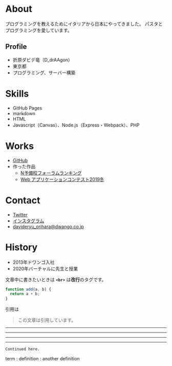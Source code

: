 # About
プログラミングを教えるためにイタリアから日本にやってきました。
パスタとプログラミングを愛しています。

## Profile
- 折原ダビデ竜（D_drAAgon）
- 東京都
- プログラミング、サーバー構築

# Skills
- GitHub Pages
- markdown
- HTML
- Javascript（Canvas）、Node.js（Express・Webpack）、PHP

# Works
- [GitHub](https://github.com/DDRAGON)
- 作った作品
  - [N予備校フォーラムランキング](https://progedu.github.io/forum-ranking/)
  - [Web アプリケーションコンテスト2019冬](https://progedu.github.io/web-contests/webcontest2019-winter/)

# Contact
- [Twitter](https://twitter.com/D_drAAgon)
- [インスタグラム](aaaaa)
- davideryu_orihara@dwango.co.jp

# History
- 2013年ドワンゴ入社
- 2020年バーチャルに先生と授業

文章中に書きたいときは **`<br>`** は**改行**のタグです。

```js
function add(a, b) {
  return a + b;
}
```

引用は

> この文章は引用しています。


***

*****

- - -

---------------------------------------


    Continued here.

term
: definition
: another definition
